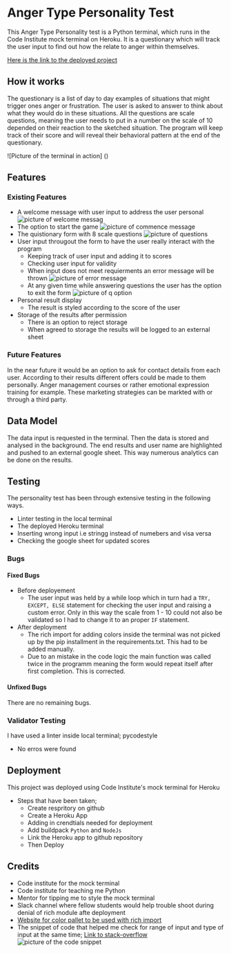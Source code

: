 # Anger Type Personality Test 
This Anger Type Personality test is a Python terminal, which runs in the Code Institute mock terminal on Heroku. 
It is a questionary which will track the user input to find out how the relate to anger within themselves. 

[Here is the link to the deployed project]("")


## How it works

The questionary is a list of day to day examples of situations that might trigger ones anger or frustration. The user is asked to answer to think about what they would do in these situations. All the questions are scale questions, meaning the user needs to put in a number on the scale of 10 depended on their reaction to the sketched situation. The program will keep track of their score and will reveal their behavioral pattern at the end of the questionary. 

![Picture of the terminal in action] ()

## Features 


### Existing Features 

- A welcome message with user input to address the user personal
![picture of welcome messag]()
- The option to start the game 
![picture of commence message]()
- The quistionary form with 8 scale questions
![picture of questions]()
- User input througout the form to have the user really interact with the program
  - Keeping track of user input and adding it to scores
  - Checking user input for validity
  - When input does not meet requierments an error message will be thrown 
  ![picture of error message]()
  - At any given time while answering questions the user has the option to exit the form
  ![picture of q option]()
- Personal result display
  - The result is styled according to the score of the user
- Storage of the results after permission
  - There is an option to reject storage
  - When agreed to storage the results will be logged to an external sheet


### Future Features 

In the near future it would be an option to ask for contact details from each user. According to their results different offers could be made to them personally. Anger management courses or rather emotional expression training for example. These marketing strategies can be markted with or through a third party.

## Data Model 

The data input is requested in the terminal. Then the data is stored and analysed in the background. The end results and user name are highlighted and pushed to an external google sheet. This way numerous analytics can be done on the results. 

## Testing 

The personality test has been through extensive testing in the following ways. 
- Linter testing in the local terminal
- The deployed Heroku terminal 
- Inserting wrong input i.e stringg instead of numebers and visa versa
- Checking the google sheet for updated scores 


### Bugs 

#### Fixed Bugs 

- Before deployement 
  - The user input was held by a while loop which in turn had a `TRY, EXCEPT, ELSE` statement for checking the user input and raising a custom error. Only in this way the scale from 1 - 10 could not also be validated so I had to change it to an proper `IF` statement. 
- After deployment
  - The rich import for adding colors inside the terminal was not picked up by the pip installment in the requirements.txt. This had to be added manually. 
  - Due to an mistake in the code logic the main function was called twice in the programm meaning the form would repeat itself after first completion. This is corrected. 


#### Unfixed Bugs 

There are no remaining bugs. 


### Validator Testing 

I have used a linter inside local terminal; pycodestyle 
- No erros were found 


## Deployment 

This project was deployed using Code Institute's mock terminal for Heroku 

- Steps that have been taken; 
  - Create respritory on github
  - Create a Heroku App 
  - Adding in crendtials needed for deployment 
  - Add buildpack `Python` and `NodeJs` 
  - Link the Heroku app to github repository 
  - Then Deploy 


## Credits 

- Code institute for the mock terminal 
- Code institute for teaching me Python
- Mentor for tipping me to style the mock terminal 
- Slack channel where fellow students would help trouble shoot during denial of rich module afte deployment 
- [Website for color pallet to be used with rich import]("https://rich.readthedocs.io/en/stable/appendix/colors.html")
- The snippet of code that helped me check for range of input and type of input at the same time; 
[Link to stack-overflow]("https://stackoverflow.com/questions/19821273/limiting-user-input-to-a-range-in-python")
![picture of the code snippet]("")
